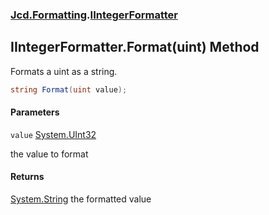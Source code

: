 ### [Jcd.Formatting](Jcd.Formatting.md 'Jcd.Formatting').[IIntegerFormatter](Jcd.Formatting.IIntegerFormatter.md 'Jcd.Formatting.IIntegerFormatter')

## IIntegerFormatter.Format(uint) Method

Formats a uint as a string.

```csharp
string Format(uint value);
```
#### Parameters

<a name='Jcd.Formatting.IIntegerFormatter.Format(uint).value'></a>

`value` [System.UInt32](https://docs.microsoft.com/en-us/dotnet/api/System.UInt32 'System.UInt32')

the value to format

#### Returns
[System.String](https://docs.microsoft.com/en-us/dotnet/api/System.String 'System.String')
the formatted value